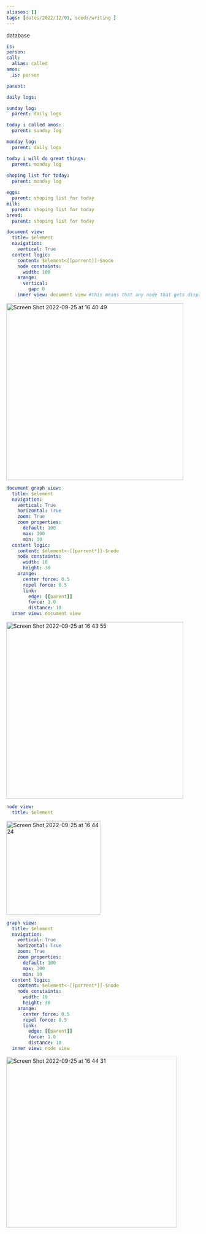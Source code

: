 ```yaml
---
aliases: []
tags: [dates/2022/12/01, seeds/writing ]
---
```

 
database
```yaml
is:
person:
call:
  alias: called
amos:
  is: person

parent:

daily logs:

sunday log:
  parent: daily logs

today i called amos:
  parent: sunday log

monday log:
  parent: daily logs

today i will do great things:
  parent: monday log
  
shoping list for today:
  parent: monday log

eggs:
  parent: shoping list for today
milk:
  parent: shoping list for today
bread:
  parent: shoping list for today
```




```yaml 
document view:
  title: $element
  navigation:
    vertical: True
  content logic: 
    content: $element<[[parrent]]-$node
    node constaints:
      width: 100
    arange:
      vertical:
        gap: 0
    inner view: document view #this means that any node that gets displayed will display this view within itself
```
<img width="461" alt="Screen Shot 2022-09-25 at 16 40 49" src="https://user-images.githubusercontent.com/8178413/192146694-cc5744b0-b83c-42df-88ac-29c6c5b0f3da.png">

```yaml
document graph view:
  title: $element
  navigation:
    vertical: True
    horizontal: True
    zoom: True
    zoom properties:
      default: 100
      max: 300
      min: 10
  content logic:
    content: $element<-[[parrent*]]-$node
    node constaints: 
      width: 10
      height: 30
    arange:
      center force: 0.5
      repel force: 0.5
      link:
        edge: [[parent]]
        force: 1.0
        distance: 10
  inner view: document view
```
<img width="461" alt="Screen Shot 2022-09-25 at 16 43 55" src="https://user-images.githubusercontent.com/8178413/192146768-64021c55-96e1-4500-b87b-2b81e246977e.png">

```yaml
node view:
  title: $element
```
<img width="245" alt="Screen Shot 2022-09-25 at 16 44 24" src="https://user-images.githubusercontent.com/8178413/192146794-f276de2c-fb32-409f-8da1-6067b65279f2.png">

```yaml
graph view:
  title: $element
  navigation:
    vertical: True
    horizontal: True
    zoom: True
    zoom properties:
      default: 100
      max: 300
      min: 10
  content logic:
    content: $element<-[[parrent*]]-$node
    node constaints:
      width: 10
      height: 30
    arange:
      center force: 0.5
      repel force: 0.5
      link:
        edge: [[parent]]
        force: 1.0
        distance: 10
  inner view: node view
```

<img width="445" alt="Screen Shot 2022-09-25 at 16 44 31" src="https://user-images.githubusercontent.com/8178413/192146796-bb40d844-1df7-4451-b19e-235c366fa12d.png">